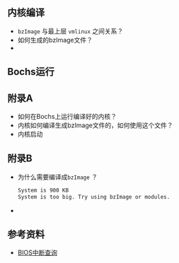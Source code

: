## 内核编译

* `bzImage` 与最上层 `vmlinux` 之间关系？
* 如何生成的bzImage文件？
* 



## Bochs运行



















## 附录A

* 如何在Bochs上运行编译好的内核？
* 内核如何编译生成bzImage文件的，如何使用这个文件？
* 内核启动



## 附录B

* 为什么需要编译成`bzImage` ？

  ```bash
  System is 900 KB
  System is too big. Try using bzImage or modules.
  ```

  

* 



## 参考资料

* [BIOS中断查询](#http://www.ctyme.com/intr/int.htm)